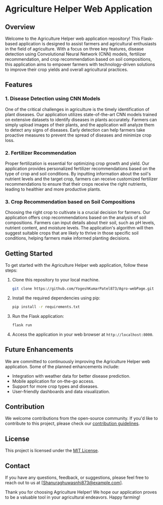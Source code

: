 # Agriculture Helper Web Application

## Overview

Welcome to the Agriculture Helper web application repository! This Flask-based application is designed to assist farmers and agricultural enthusiasts in the field of agriculture. With a focus on three key features, disease detection using Convolutional Neural Network (CNN) models, fertilizer recommendation, and crop recommendation based on soil compositions, this application aims to empower farmers with technology-driven solutions to improve their crop yields and overall agricultural practices.

## Features

### 1. Disease Detection using CNN Models

One of the critical challenges in agriculture is the timely identification of plant diseases. Our application utilizes state-of-the-art CNN models trained on extensive datasets to identify diseases in plants accurately. Farmers can simply upload images of their plants, and the application will analyze them to detect any signs of diseases. Early detection can help farmers take proactive measures to prevent the spread of diseases and minimize crop loss.

### 2. Fertilizer Recommendation

Proper fertilization is essential for optimizing crop growth and yield. Our application provides personalized fertilizer recommendations based on the type of crop and soil conditions. By inputting information about the soil's nutrient levels and the target crop, farmers can receive customized fertilizer recommendations to ensure that their crops receive the right nutrients, leading to healthier and more productive plants.

### 3. Crop Recommendation based on Soil Compositions

Choosing the right crop to cultivate is a crucial decision for farmers. Our application offers crop recommendations based on the analysis of soil compositions. Farmers can input details about their soil, such as pH levels, nutrient content, and moisture levels. The application's algorithm will then suggest suitable crops that are likely to thrive in those specific soil conditions, helping farmers make informed planting decisions.

## Getting Started

To get started with the Agriculture Helper web application, follow these steps:

1. Clone this repository to your local machine.

   ```bash
   git clone https://github.com/YogeshKumarPatel873/Agro-webPage.git
   ```

2. Install the required dependencies using pip:

   ```bash
   pip install -r requirements.txt
   ```

3. Run the Flask application:

   ```bash
   flask run
   ```

4. Access the application in your web browser at `http://localhost:8000`.

## Future Enhancements

We are committed to continuously improving the Agriculture Helper web application. Some of the planned enhancements include:

- Integration with weather data for better disease prediction.
- Mobile application for on-the-go access.
- Support for more crop types and diseases.
- User-friendly dashboards and data visualization.

## Contribution

We welcome contributions from the open-source community. If you'd like to contribute to this project, please check our [contribution guidelines](CONTRIBUTING.md).

## License

This project is licensed under the [MIT License](LICENSE).

## Contact

If you have any questions, feedback, or suggestions, please feel free to reach out to us at [Shanuraghuwasnhi873@example.com].

Thank you for choosing Agriculture Helper! We hope our application proves to be a valuable tool in your agricultural endeavors. Happy farming!
